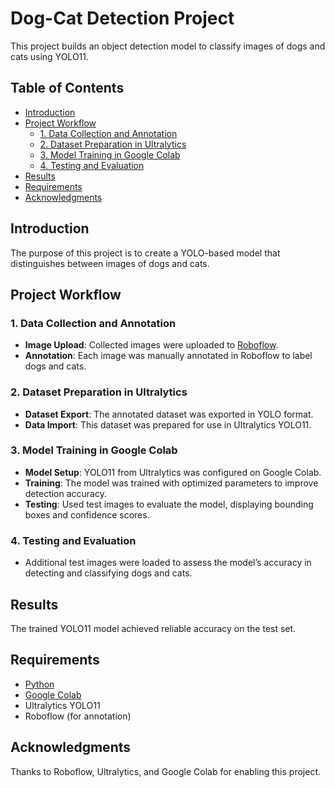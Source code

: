
# Dog-Cat Detection Project

This project builds an object detection model to classify images of dogs and cats using YOLO11.

## Table of Contents

- [Introduction](#introduction)
- [Project Workflow](#project-workflow)
  - [1. Data Collection and Annotation](#1-data-collection-and-annotation)
  - [2. Dataset Preparation in Ultralytics](#2-dataset-preparation-in-ultralytics)
  - [3. Model Training in Google Colab](#3-model-training-in-google-colab)
  - [4. Testing and Evaluation](#4-testing-and-evaluation)
- [Results](#results)
- [Requirements](#requirements)
- [Acknowledgments](#acknowledgments)

## Introduction

The purpose of this project is to create a YOLO-based model that distinguishes between images of dogs and cats.

## Project Workflow

### 1. Data Collection and Annotation

- **Image Upload**: Collected images were uploaded to [Roboflow](https://roboflow.com/).
- **Annotation**: Each image was manually annotated in Roboflow to label dogs and cats.

### 2. Dataset Preparation in Ultralytics

- **Dataset Export**: The annotated dataset was exported in YOLO format.
- **Data Import**: This dataset was prepared for use in Ultralytics YOLO11.

### 3. Model Training in Google Colab

- **Model Setup**: YOLO11 from Ultralytics was configured on Google Colab.
- **Training**: The model was trained with optimized parameters to improve detection accuracy.
- **Testing**: Used test images to evaluate the model, displaying bounding boxes and confidence scores.

### 4. Testing and Evaluation

- Additional test images were loaded to assess the model’s accuracy in detecting and classifying dogs and cats.

## Results

The trained YOLO11 model achieved reliable accuracy on the test set.

## Requirements

- [Python](https://www.python.org/)
- [Google Colab](https://colab.research.google.com/)
- Ultralytics YOLO11
- Roboflow (for annotation)

## Acknowledgments

Thanks to Roboflow, Ultralytics, and Google Colab for enabling this project.
